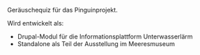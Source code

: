 Geräuschequiz für das Pinguinprojekt.

Wird entwickelt als:
* Drupal-Modul für die Informationsplattform Unterwasserlärm
* Standalone als Teil der Ausstellung im Meeresmuseum

